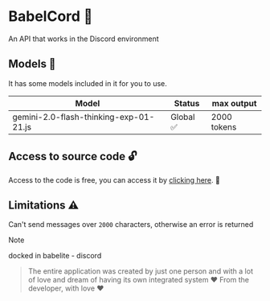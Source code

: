 # BabelCord 💬

An API that works in the Discord environment

## Models 🧠

It has some models included in it for you to use.

| Model | Status | max output |
|--------|-------|------------|
| gemini-2.0-flash-thinking-exp-01-21.js | Global ✅ | 2000 tokens |

## Access to source code 🔓

Access to the code is free, you can access it by [clicking here](https://github.com/Eloazy/babelcord). 🔑

## Limitations ⚠️

Can't send messages over `2000` characters, otherwise an error is returned

> [!NOTE]
> docked in babelite - discord

> The entire application was created by just one person and with a lot of love and dream of having its own integrated system
> ❤️ From the developer, with love ❤️
